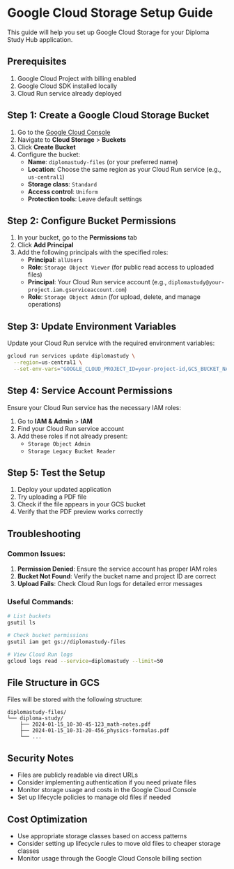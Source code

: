 # Google Cloud Storage Setup Guide

This guide will help you set up Google Cloud Storage for your Diploma Study Hub application.

## Prerequisites

1. Google Cloud Project with billing enabled
2. Google Cloud SDK installed locally
3. Cloud Run service already deployed

## Step 1: Create a Google Cloud Storage Bucket

1. Go to the [Google Cloud Console](https://console.cloud.google.com/)
2. Navigate to **Cloud Storage** > **Buckets**
3. Click **Create Bucket**
4. Configure the bucket:
   - **Name**: `diplomastudy-files` (or your preferred name)
   - **Location**: Choose the same region as your Cloud Run service (e.g., `us-central1`)
   - **Storage class**: `Standard`
   - **Access control**: `Uniform`
   - **Protection tools**: Leave default settings

## Step 2: Configure Bucket Permissions

1. In your bucket, go to the **Permissions** tab
2. Click **Add Principal**
3. Add the following principals with the specified roles:
   - **Principal**: `allUsers`
   - **Role**: `Storage Object Viewer` (for public read access to uploaded files)
   - **Principal**: Your Cloud Run service account (e.g., `diplomastudy@your-project.iam.gserviceaccount.com`)
   - **Role**: `Storage Object Admin` (for upload, delete, and manage operations)

## Step 3: Update Environment Variables

Update your Cloud Run service with the required environment variables:

```bash
gcloud run services update diplomastudy \
  --region=us-central1 \
  --set-env-vars="GOOGLE_CLOUD_PROJECT_ID=your-project-id,GCS_BUCKET_NAME=diplomastudy-files"
```

## Step 4: Service Account Permissions

Ensure your Cloud Run service has the necessary IAM roles:

1. Go to **IAM & Admin** > **IAM**
2. Find your Cloud Run service account
3. Add these roles if not already present:
   - `Storage Object Admin`
   - `Storage Legacy Bucket Reader`

## Step 5: Test the Setup

1. Deploy your updated application
2. Try uploading a PDF file
3. Check if the file appears in your GCS bucket
4. Verify that the PDF preview works correctly

## Troubleshooting

### Common Issues:

1. **Permission Denied**: Ensure the service account has proper IAM roles
2. **Bucket Not Found**: Verify the bucket name and project ID are correct
3. **Upload Fails**: Check Cloud Run logs for detailed error messages

### Useful Commands:

```bash
# List buckets
gsutil ls

# Check bucket permissions
gsutil iam get gs://diplomastudy-files

# View Cloud Run logs
gcloud logs read --service=diplomastudy --limit=50
```

## File Structure in GCS

Files will be stored with the following structure:
```
diplomastudy-files/
└── diploma-study/
    ├── 2024-01-15_10-30-45-123_math-notes.pdf
    ├── 2024-01-15_10-31-20-456_physics-formulas.pdf
    └── ...
```

## Security Notes

- Files are publicly readable via direct URLs
- Consider implementing authentication if you need private files
- Monitor storage usage and costs in the Google Cloud Console
- Set up lifecycle policies to manage old files if needed

## Cost Optimization

- Use appropriate storage classes based on access patterns
- Consider setting up lifecycle rules to move old files to cheaper storage classes
- Monitor usage through the Google Cloud Console billing section
